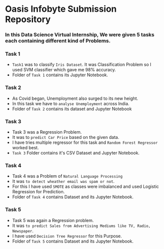 # Oasis Infobyte Submission Repository

### In this Data Science Virtual Internship, We were given 5 tasks each containing different kind of Problems.

### Task 1
- `Task1` was to classify `Iris Dataset`. It was Classification Problem so I used SVM classifier which gave me 98% accuracy.
- Folder of `Task 1` contains its Jupyter Notebook.

### Task 2
- As Covid began, Unemployment also surged to its new height.
- In this task we have to `analyse Unemployment` across India.
- Folder of `Task 2` contains its dataset and Jupyter Notebook

### Task 3
- Task 3 was a Regression Problem.
- It was to `predict Car Price` based on the given data.
- I have tries multiple regressor for this task and `Random Forest Regressor` worked best.
- `Task 3` Folder contains it's CSV Dataset and Jupyter Notebook.

### Task 4
- Task 4 was a Problem of `Natural Language Processing`
- It was `to detect wheather email was spam or not`.
- For this I have used `SMOTE` as classes were imbalanced and used Logistic Regression for Prediction.
- Folder of `Task 4` contains Dataset and its Jupyter Notebook.

### Task 5
- Task 5 was again a Regression problem.
- It was `to predict Sales from Advertising Mediums like TV, Radio, Newspaper`.
- I have used `Decision Tree Regressor` for this Purpose.
- Folder of `Task 5` contains Dataset and its Jupyter Notebook.
